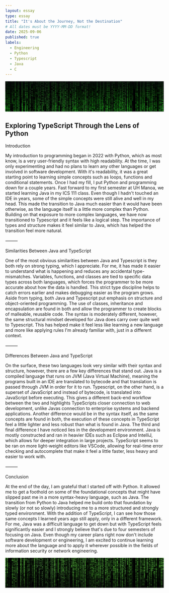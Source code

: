 ```yaml
---
layout: essay
type: essay
title: "It's About the Journey, Not the Destination"
# All dates must be YYYY-MM-DD format!
date: 2025-09-06
published: true
labels:
  - Engineering
  - Python
  - Typescript
  - Java
  - C
---
```



<div class="essay-page">
  <img src="../img/essays/matrix1.jpeg" class="essay-header-img" alt="Matrix Banner">
</div>

<div class="text-center">
  <h2>Exploring TypeScript Through the Lens of Python</h2>
</div>

Introduction

My introduction to programming began in 2022 with Python, which as most know, is a very user-friendly syntax with high readability. At the time, I was only experimenting and had no plans to learn any other languages or get involved in software development. With it's readability, it was a great starting point to learning simple concepts such as loops, functions and conditional statements. Once I had my fill, I put Python and programming down for a couple years. Fast forward to my first semester at UH Manoa, we started learning Java in my ICS 111 class. Even though I hadn't touched an IDE in years, some of the simple concepts were still alive and well in my head. This made the transition to Java much easier than it would have been otherwise, as the language itself is a little more complex than Python. Building on that exposure to more complex languages, we have now transitioned to Typescript and it feels like a logical step. The importance of types and structure makes it feel similar to Java, which has helped the transition feel more natural.

⸻

Similarities Between Java and TypeScript

One of the most obvious similarities between Java and Typescript is they both rely on strong typing, which I appreciate. For me, it has made it easier to understand what is happening and reduces any accidental type-mismatches. Variables, functions, and classes are tied to specific data types across both languages, which forces the programmer to be more accurate about how the data is handled. This strict type discipline helps to catch errors earlier and makes debugging easier as the program grows. Aside from typing, both Java and Typescript put emphasis on structure and object-oriented programming. The use of classes, inheritance and encapsulation are found in both and allow the programmer to create blocks of malleable, reusable code. The syntax is moderately different, however, the same structural mindset developed for Java does carry over quite well to Typescript. This has helped make it feel less like learning a new language and more like applying rules I'm already familiar with, just in a different context.

⸻

Differences Between Java and TypeScript

On the surface, these two languages look very similar with their syntax and structure, however, there are a few key differences that stand out. Java is a compiled language that runs on JVM (Java Virtual Machine), meaning the programs built in an IDE are translated to bytecode and that translation is passed through JVM in order for it to run. Typescript, on the other hand, is a superset of JavaScript and instead of bytecode, is translated into JavaScript before executing. This gives a different back-end workflow between the two and highlights TypeScripts closer connection to web development, unlike Javas connection to enterprise systems and backend applications. Another difference would be in the syntax itself, as the same concepts are found in both, the execution of these concepts in TypeScript feel a little lighter and less robust than what is found in Java. The third and final difference I have noticed lies in the development environment. Java is mostly constructed and ran in heavier IDEs such as Eclipse and IntelliJ, which allows for deeper integration in large projects. TypeScript seems to be ran on more light-weight editors like VSCode, allowing for real-time error checking and autocomplete that make it feel a little faster, less heavy and easier to work with.

⸻

Conclusion

At the end of the day, I am grateful that I started off with Python. It allowed me to get a foothold on some of the foundational concepts that might have slipped past me in a more syntax-heavy language, such as Java. The transition from Python to Java helped me build onto that foundation by slowly (or not so slowly) introducing me to a more structured and strongly typed environment. With the addition of TypeScript, I can see how those same concepts I learned years ago still apply, only in a different framework. For me, Java was a difficult language to get down but with TypeScript feels significantly easier and I strongly believe that's due to four semesters of focusing on Java. Even though my career plans right now don't include software development or engineering, I am excited to continue learning more about the language and to apply it wherever possible in the fields of information security or network engineering.



<div class="essay-page">
  <img src="../img/essays/matrix2.jpeg" class="essay-header-img" alt="Matrix Banner">
</div>

